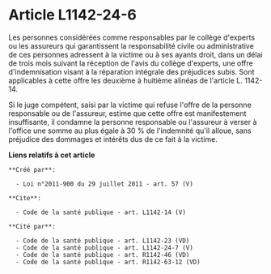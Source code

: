 # Article L1142-24-6

Les personnes considérées comme responsables par le collège d'experts ou les assureurs qui garantissent la responsabilité
civile ou administrative de ces personnes adressent à la victime ou à ses ayants droit, dans un délai de trois mois suivant
la réception de l'avis du collège d'experts, une offre d'indemnisation visant à la réparation intégrale des préjudices subis.
Sont applicables à cette offre les deuxième à huitième alinéas de l'article L. 1142-14. 

Si le juge compétent, saisi par la victime qui refuse l'offre de la personne responsable ou de l'assureur, estime que cette
offre est manifestement insuffisante, il condamne la personne responsable ou l'assureur à verser à l'office une somme au plus
égale à 30 % de l'indemnité qu'il alloue, sans préjudice des dommages et intérêts dus de ce fait à la victime.

**Liens relatifs à cet article**

	**Créé par**:

	  - Loi n°2011-900 du 29 juillet 2011 - art. 57 (V)

	**Cite**:

	  - Code de la santé publique - art. L1142-14 (V)

	**Cité par**:

	  - Code de la santé publique - art. L1142-23 (VD)
	  - Code de la santé publique - art. L1142-24-7 (V)
	  - Code de la santé publique - art. R1142-46 (VD)
	  - Code de la santé publique - art. R1142-63-12 (VD)
